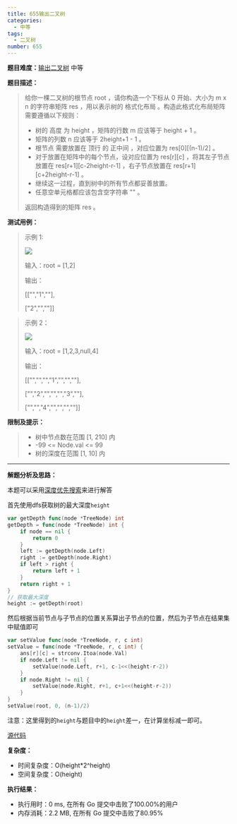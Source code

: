 ```yaml
---
title: 655输出二叉树
categories:
  - 中等
tags:
  - 二叉树
number: 655
---
```

**题目难度：**[输出二叉树](https://leetcode.cn/problems/print-binary-tree/) 中等

**题目描述：**

> 给你一棵二叉树的根节点 root ，请你构造一个下标从 0 开始、大小为 m x n 的字符串矩阵 res ，用以表示树的 格式化布局 。构造此格式化布局矩阵需要遵循以下规则：
> 
> - 树的 高度 为 height ，矩阵的行数 m 应该等于 height + 1 。
> - 矩阵的列数 n 应该等于 2height+1 - 1 。
> - 根节点 需要放置在 顶行 的 正中间 ，对应位置为 res[0][(n-1)/2] 。
> - 对于放置在矩阵中的每个节点，设对应位置为 res[r][c] ，将其左子节点放置在 res[r+1][c-2height-r-1] ，右子节点放置在 res[r+1][c+2height-r-1] 。
> - 继续这一过程，直到树中的所有节点都妥善放置。
> - 任意空单元格都应该包含空字符串 "" 。
> 
> 返回构造得到的矩阵 res 。

**测试用例：**

> 示例 1:
>
> ![](../img/leetcode/655输出二叉树/print1-tree.jpg)
> 
> 输入：root = [1,2]
> 
> 输出：
> 
> [["","1",""],
> 
> ["2","",""]]


> 示例 2：
> 
> ![](../img/leetcode/655输出二叉树/print2-tree.jpg)
> 
> 输入：root = [1,2,3,null,4]
> 
> 输出：
> 
> [["","","","1","","",""],
> 
> ["","2","","","","3",""],
> 
> ["","","4","","","",""]]


**限制及提示：**
> - 树中节点数在范围 [1, 210] 内
> - -99 <= Node.val <= 99
> - 树的深度在范围 [1, 10] 内

---
**解题分析及思路：**

本题可以采用[深度优先搜索](/dfs)来进行解答

首先使用dfs获取树的最大深度`height`
```go
var getDepth func(node *TreeNode) int
getDepth = func(node *TreeNode) int {
    if node == nil {
        return 0
    }
    left := getDepth(node.Left)
    right := getDepth(node.Right)
    if left > right {
        return left + 1
    }
    return right + 1
}
// 获取最大深度
height := getDepth(root)
```
然后根据当前节点与子节点的位置关系算出子节点的位置，然后为子节点在结果集中赋值即可

```go
var setValue func(node *TreeNode, r, c int)
setValue = func(node *TreeNode, r, c int) {
    ans[r][c] = strconv.Itoa(node.Val)
    if node.Left != nil {
        setValue(node.Left, r+1, c-1<<(height-r-2))
    }
    if node.Right != nil {
        setValue(node.Right, r+1, c+1<<(height-r-2))
    }
}
setValue(root, 0, (n-1)/2)
```


注意：这里得到的`height`与题目中的`height`差一，在计算坐标减一即可。

[源代码](https://github.com/lomtom/algorithm-go/blob/main/leetcode/655输出二叉树_test.go)

**复杂度：**
- 时间复杂度：O(height*2^height)
- 空间复杂度：O(height)

**执行结果：**

- 执行用时：0 ms, 在所有 Go 提交中击败了100.00%的用户
- 内存消耗：2.2 MB, 在所有 Go 提交中击败了80.95%

